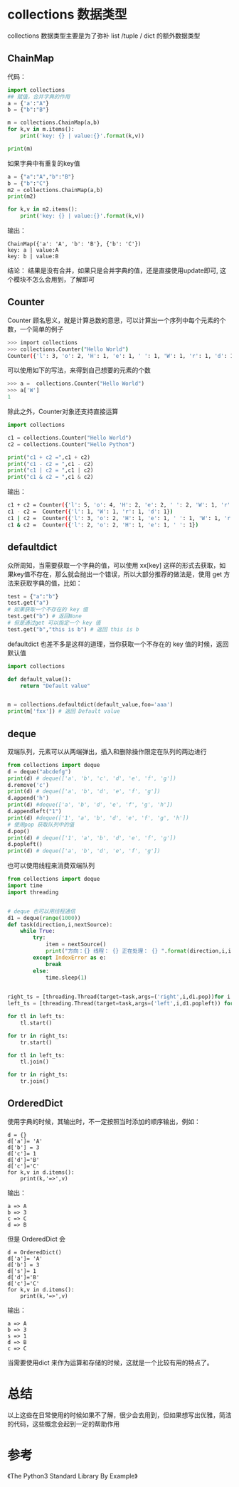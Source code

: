 # collections 数据类型
collections 数据类型主要是为了弥补 list /tuple / dict 的额外数据类型

## ChainMap
代码：
```py
import collections
## 赋值，合并字典的作用
a = {'a':"A"}
b = {"b":"B"}

m = collections.ChainMap(a,b)
for k,v in m.items():
    print('key: {} | value:{}'.format(k,v))

print(m)
```
如果字典中有重复的key值

```py
a = {"a":"A","b":"B"}
b = {"b":"C"}
m2 = collections.ChainMap(a,b)
print(m2)

for k,v in m2.items():
    print('key: {} | value:{}'.format(k,v))

```

输出：
```
ChainMap({'a': 'A', 'b': 'B'}, {'b': 'C'})
key: a | value:A
key: b | value:B
```
结论：
结果是没有合并，如果只是合并字典的值，还是直接使用update即可, 这个模块不怎么会用到，了解即可

## Counter
Counter 顾名思义，就是计算总数的意思，可以计算出一个序列中每个元素的个数，一个简单的例子
```sh
>>> import collections
>>> collections.Counter("Hello World")
Counter({'l': 3, 'o': 2, 'H': 1, 'e': 1, ' ': 1, 'W': 1, 'r': 1, 'd': 1})
```
可以使用如下的写法，来得到自己想要的元素的个数

```py
>>> a =  collections.Counter("Hello World")
>>> a['W']
1
```
除此之外，Counter对象还支持直接运算

```py
import collections

c1 = collections.Counter("Hello World")
c2 = collections.Counter("Hello Python")

print("c1 + c2 =",c1 + c2)
print("c1 - c2 = ",c1 - c2)
print("c1 | c2 = ",c1 | c2)
print("c1 & c2 = ",c1 & c2)
```
输出：
```sh
c1 + c2 = Counter({'l': 5, 'o': 4, 'H': 2, 'e': 2, ' ': 2, 'W': 1, 'r': 1, 'd': 1, 'P': 1, 'y': 1, 't': 1, 'h': 1, 'n': 1})
c1 - c2 =  Counter({'l': 1, 'W': 1, 'r': 1, 'd': 1})
c1 | c2 =  Counter({'l': 3, 'o': 2, 'H': 1, 'e': 1, ' ': 1, 'W': 1, 'r': 1, 'd': 1, 'P': 1, 'y': 1, 't': 1, 'h': 1, 'n': 1})
c1 & c2 =  Counter({'l': 2, 'o': 2, 'H': 1, 'e': 1, ' ': 1})
```
## defaultdict
众所周知，当需要获取一个字典的值，可以使用 xx[key] 这样的形式去获取，如果key值不存在，那么就会抛出一个错误，所以大部分推荐的做法是，使用 get 方法来获取字典的值，比如：
```py
test = {"a":"b"}
test.get("a")
# 如果获取一个不存在的 key 值
test.get("b") # 返回None
# 但是通过get 可以指定一个 key 值
test.get("b","this is b") # 返回 this is b
```
defaultdict 也差不多是这样的道理，当你获取一个不存在的 key 值的时候，返回默认值
```py
import collections

def default_value():
    return "Default value"


m = collections.defaultdict(default_value,foo='aaa')
print(m['fxx']) # 返回 Default value
```
## deque
双端队列，元素可以从两端弹出，插入和删除操作限定在队列的两边进行
```py
from collections import deque
d = deque("abcdefg")
print(d) # deque(['a', 'b', 'c', 'd', 'e', 'f', 'g'])
d.remove('c')
print(d) # deque(['a', 'b', 'd', 'e', 'f', 'g'])
d.append('h')
print(d) #deque(['a', 'b', 'd', 'e', 'f', 'g', 'h'])
d.appendleft("1")
print(d) #deque(['1', 'a', 'b', 'd', 'e', 'f', 'g', 'h'])
# 使用pop 获取队列中的值
d.pop()
print(d) # deque(['1', 'a', 'b', 'd', 'e', 'f', 'g'])
d.popleft()
print(d) # deque(['a', 'b', 'd', 'e', 'f', 'g'])
```
也可以使用线程来消费双端队列
```py
from collections import deque
import time
import threading


# deque 也可以用线程通信
d1 = deque(range(1000))
def task(direction,i,nextSource):
    while True:
        try:
            item = nextSource()
            print("方向：{} 线程： {} 正在处理： {} ".format(direction,i,item))
        except IndexError as e:
            break
        else:
            time.sleep(1)
    

right_ts = [threading.Thread(target=task,args=('right',i,d1.pop))for i in range(10)]
left_ts = [threading.Thread(target=task,args=('left',i,d1.popleft)) for i in range(10)]

for tl in left_ts:
    tl.start()

for tr in right_ts:
    tr.start()

for tl in left_ts:
    tl.join()

for tr in right_ts:
    tr.join()

```
## OrderedDict
使用字典的时候，其输出时，不一定按照当时添加的顺序输出，例如：
```
d = {}
d['a']= 'A'
d['b'] = 3
d['c']= 1
d['d']='B'
d['c']='C'
for k,v in d.items():
    print(k,'=>',v)
```
输出：
```
a => A
b => 3
c => C
d => B
```
但是 OrderedDict 会
```
d = OrderedDict()
d['a']= 'A'
d['b'] = 3
d['s']= 1
d['d']='B'
d['c']='C'
for k,v in d.items():
    print(k,'=>',v)

```
输出：
```
a => A
b => 3
s => 1
d => B
c => C
```
当需要使用dict 来作为运算和存储的时候，这就是一个比较有用的特点了。

# 总结
以上这些在日常使用的时候如果不了解，很少会去用到，但如果想写出优雅，简洁的代码，这些概念会起到一定的帮助作用

# 参考
《The Python3 Standard Library By Example》

